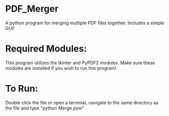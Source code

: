 # PDF_Merger
A python program for merging multiple PDF files together. Includes a simple GUI!

# Required Modules:
This program utilizes the tkinter and PyPDF2 modules. Make sure these modules are installed if you wish to run this program!

# To Run:
Double click the file or open a terminal, navigate to the same directory as the file and type "python Merge.pyw"